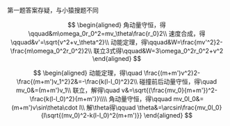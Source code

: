 第一题答案存疑，与小猿搜题不同

$$
\begin{aligned}
角动量守恒，得\qquad&m\omega_0r_0^2=mv_\theta\frac{r_0}2\\
速度合成，得\qquad&v'=\sqrt{v^2+v_\theta^2}\\
动能定理，得\qquad&W=\frac{mv'^2}2-\frac{m\omega_0^2r_0^2}2\\
联立3式得\qquad&W=3\omega_0^2r_0^2+v^2
\end{aligned}
$$

$$
\begin{aligned}
动能定理，得\quad \frac{(m+m')v^2}2-\frac{(m+m')v_1^2}2&=-\frac{k(l-l_0)^2}2\\
碰撞前后动量守恒，得\quad mv_0&=(m+m')v_1\\
联立，解得\quad v&=\sqrt{(\frac{mv_0}{m+m'})^2-\frac{k(l-l_0)^2}{m+m'}}\\\\
角动量守恒，得\qquad mv_0l_0&=(m+m')v\sin\theta\cdot l\\
解\theta得\qquad \theta&=\arcsin\frac{mv_0l_0}{l\sqrt{(mv_0)^2-k(l-l_0)^2(m+m')}}
\end{aligned}
$$